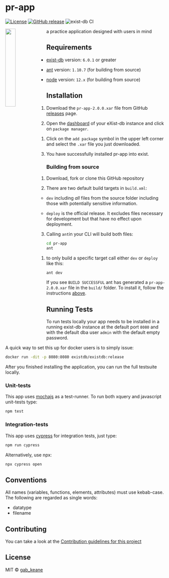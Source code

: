 # pr-app

[![License][license-img]][license-url]
[![GitHub release][release-img]][release-url]
![exist-db CI](https://github.com/Pittsburgh-NEH-Institute/pr-app/workflows/exist-db%20CI/badge.svg)

<img src="icon.png" align="left" width="25%"/>

a practice application designed with users in mind

## Requirements

*   [exist-db](http://exist-db.org/exist/apps/homepage/index.html) version: `6.0.1` or greater

*   [ant](http://ant.apache.org) version: `1.10.7` \(for building from source\)

*   [node](http://nodejs.org) version: `12.x` \(for building from source\)
    

## Installation

1.  Download  the `pr-app-2.0.0.xar` file from GitHub [releases](https://github.com/Pittsburgh-NEH-Institute/pr-app/releases) page.
2.  Open the [dashboard](http://localhost:8080/exist/apps/dashboard/index.html) of your eXist-db instance and click on `package manager`.

    1.  Click on the `add package` symbol in the upper left corner and select the `.xar` file you just downloaded.

3.  You have successfully installed pr-app into exist.

### Building from source

1.  Download, fork or clone this GitHub repository
2.  There are two default build targets in `build.xml`:
    *   `dev` including *all* files from the source folder including those with potentially sensitive information.
  
    *   `deploy` is the official release. It excludes files necessary for development but that have no effect upon deployment.
  
3.  Calling `ant`in your CLI will build both files:
  
```bash
cd pr-app
ant
```

   1. to only build a specific target call either `dev` or `deploy` like this:
   ```bash   
   ant dev
   ```   

If you see `BUILD SUCCESSFUL` ant has generated a `pr-app-2.0.0.xar` file in the `build/` folder. To install it, follow the instructions [above](#installation).



## Running Tests

To run tests locally your app needs to be installed in a running exist-db instance at the default port `8080` and with the default dba user `admin` with the default empty password.

A quick way to set this up for docker users is to simply issue:

```bash
docker run -dit -p 8080:8080 existdb/existdb:release
```

After you finished installing the application, you can run the full testsuite locally.

### Unit-tests

This app uses [mochajs](https://mochajs.org) as a test-runner. To run both xquery and javascript unit-tests type:

```bash
npm test
```

### Integration-tests

This app uses [cypress](https://www.cypress.io) for integration tests, just type:

```bash
npm run cypress
```

Alternatively, use npx:

```bash
npx cypress open
```
## Conventions
All names (variables, functions, elements, attributes) must use kebab-case. The following are regarded as single words:
- datatype
- filename


## Contributing

You can take a look at the [Contribution guidelines for this project](.github/CONTRIBUTING.md)

## License

MIT © [gab_keane](http://www.obdurodon.org)

[license-img]: https://img.shields.io/badge/license-MIT-blue.svg
[license-url]: https://opensource.org/licenses/MIT
[release-img]: https://img.shields.io/badge/release-2.0.0-green.svg
[release-url]: https://github.com/Pittsburgh-NEH-Institute/pr-app/releases/latest
